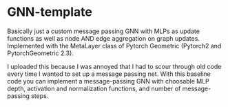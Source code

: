 # GNN-template
Basically just a custom message passing GNN with MLPs as update functions as well as node AND edge aggregation on graph updates. Implemented with the MetaLayer class of Pytorch Geometric (Pytorch2 and PytorchGeometric 2.3).

I uploaded this because I was annoyed that I had to scour through old code every time I wanted to set up a message passing net.
With this baseline code you can implement a message-passing GNN with choosable MLP depth, activation and normalization functions, and number of message-passing steps.

